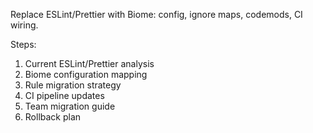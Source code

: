 Replace ESLint/Prettier with Biome: config, ignore maps, codemods, CI wiring.

Steps:

1. Current ESLint/Prettier analysis
2. Biome configuration mapping
3. Rule migration strategy
4. CI pipeline updates
5. Team migration guide
6. Rollback plan
